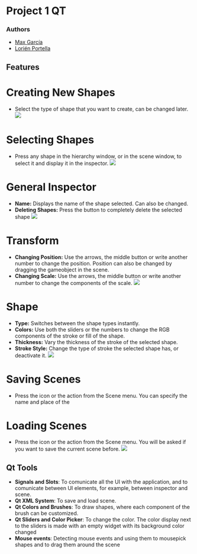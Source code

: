 # Project 1 QT
### Authors
- [Max García](https://github.com/MaxitoSama)
- [Lorién Portella](https://github.com/Witiza)

## Features
# Creating New Shapes
- Select the type of shape that you want to create, can be changed later.
![](https://imgur.com/wo36gvX.png)
# Selecting Shapes
- Press any shape in the hierarchy window, or in the scene window, to select it and display it in the inspector.
![](https://i.imgur.com/yqlJdKG.png)
# General Inspector
- **Name:** Displays the name of the shape selected. Can also be changed.
- **Deleting Shapes:** Press the button to completely delete the selected shape
![](https://i.imgur.com/Of4g89n.png)
# Transform
- **Changing Position:** Use the arrows, the middle button or write another number to change the position. Position can also be changed by dragging the gameobject in the scene.
- **Changing Scale:** Use the arrows, the middle button or write another number to change the components of the scale.
![](https://i.imgur.com/QxyKbJT.png)
# Shape
- **Type:** Switches between the shape types instantly.
- **Colors:** Use both the sliders or the numbers to change the RGB components of the stroke or fill of the shape.
- **Thickness:** Vary the thickness of the stroke of the selected shape.
- **Stroke Style:** Change the type of stroke the selected shape has, or deactivate it.
![](https://i.imgur.com/Mste0ji.png)
# Saving Scenes
- Press the icon or the action from the Scene menu. You can specify the name and place of the 
# Loading Scenes
- Press the icon or the action from the Scene menu. You will be asked if you want to save the current scene before.
![](https://i.imgur.com/E7bCgnU.png)

## Qt Tools
- **Signals and Slots**: To comunicate all the UI with the application, and to comunicate between UI elements, for example, between inspector and scene.
- **Qt XML System**: To save and load scene.
- **Qt Colors and Brushes**: To draw shapes, where each component of the brush can be customized.
- **Qt Sliders and Color Picker**: To change the color. The color display next to the sliders is made with an empty widget with its background color changed
- **Mouse events**: Detecting mouse events and using them to mousepick shapes and to drag them around the scene
